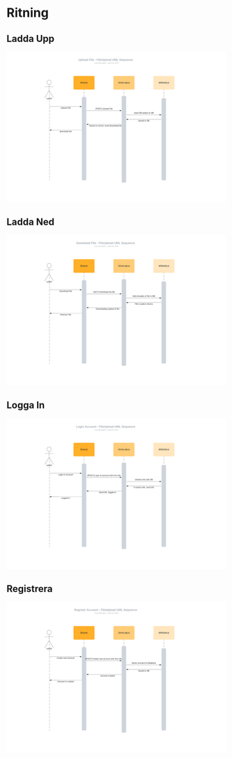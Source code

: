 # Ritning

## Ladda Upp
<a href="https://github.com/linusromland/FileUpload/blob/master/planingFiles/uploadFiles-UML.png" title="Upload File Diagram"><img src="https://raw.githubusercontent.com/linusromland/FileUpload/master/planingFiles/uploadFiles-UML.png" alt="Upload File Diagram" /></a>

## Ladda Ned
<a href="https://github.com/linusromland/FileUpload/blob/master/planingFiles/downloadFiles-UML.png" title="Download File Diagram"><img src="https://raw.githubusercontent.com/linusromland/FileUpload/master/planingFiles/downloadFiles-UML.png" alt="Download File Diagram" /></a>

## Logga In
<a href="https://github.com/linusromland/FileUpload/blob/master/planingFiles/loginAccount-UML.png" title="Login Diagram"><img src="https://raw.githubusercontent.com/linusromland/FileUpload/master/planingFiles/loginAccount-UML.png" alt="Login Diagram" /></a>

## Registrera
<a href="https://github.com/linusromland/FileUpload/blob/master/planingFiles/registerAccount-UML.png" title="Register Diagram"><img src="https://raw.githubusercontent.com/linusromland/FileUpload/master/planingFiles/registerAccount-UML.png" alt="Register Diagram" /></a>
